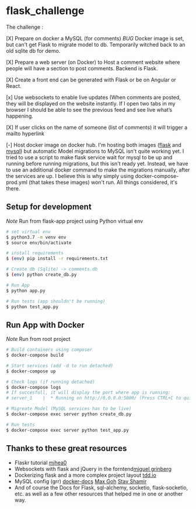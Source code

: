 # flask_challenge

The challenge :

[X]  Prepare on docker a MySQL (for comments) *BUG* Docker image is set, but can't get Flask to migrate model to db. Temporarily witched back to an old sqlite db for demo.

[X] Prepare a web server (on Docker) to Host a comment website where people will have a section to post comments. Backend is Flask.

[X] Create a front end can be generated with Flask or be on Angular or React.

[x] Use websockets to enable live updates (When comments are posted, they will be displayed on the website instantly. If I open two tabs in my browser I should be able to see the previous feed and see live what’s happening.

[X] If user clicks on the name of someone (list of comments) it will trigger a mailto hyperlink

[-] Host docker image on docker hub. I'm hosting both images ([flask](https://cloud.docker.com/u/dukdocker/repository/docker/dukdocker/comments_flask) and [mysql](https://cloud.docker.com/repository/docker/dukdocker/comments_db/general)) but automatic Model migrations to MySQL isn't quite working yet. I tried to use a script to make flask service wait for mysql to be up and running before running migrations, but this isn't ready yet. Instead, we have to use an additional docker command to make the migrations manually, after the services are up. I believe this is why simply using docker-compose-prod.yml (that takes these images) won't run. All things considered, it's there.

## Setup for development

*Note* Run from flask-app project using Python virtual env

```bash
# set virtual env
$ python3.7 -m venv env
$ source env/bin/activate

# install requirements
$ (env) pip install -r requirements.txt

# Create db (Sqlite) -> comments.db
$ (env) python create_db.py

# Run App
$ python app.py

# Run tests (app shouldn't be running)
$ python test_app.py
```

## Run App with Docker

*Note* Run from root project

```bash
# Build containers using composer
$ docker-compose build

# Start services (add -d to run detached)
$ docker-compose up

# Check logs (if running detached)
$ docker-compose logs
# If succesfull, it will display the port where app is running:
# server_1    |  * Running on http://0.0.0.0:5000/ (Press CTRL+C to quit)

# Migreate Model (MySQL services has to be live)
$ docker-compose exec server python create_db.py

# Run tests
$ docker-compose exec server python test_app.py
```

## Thanks to these great resources

- Flaskr tutorial [mjhea0](https://github.com/mjhea0/flaskr-tdd#add-some-color)
- Websockets with flask and jQuery in the forntend[miguel grinberg](https://blog.miguelgrinberg.com/post/easy-websockets-with-flask-and-gevent)
- Dockerizing flask and a more complex project layout [tdd.io](https://testdriven.io/courses/microservices-with-docker-flask-and-react/part-one-getting-started/)
- MySQL config (grr) [docker-docs](https://docs.docker.com/samples/library/mysql/) [Max Goh](https://medium.com/free-code-camp/how-to-develop-a-flask-graphql-graphene-mysql-and-docker-starter-kit-4d475f24ee76) [Stav Shamir](https://medium.com/@shamir.stav_83310/dockerizing-a-flask-mysql-app-with-docker-compose-c4f51d20b40d)
- And of course the Docs for Flask, sql-alchemy, socketio, flask-socketio, etc. as well as a few other resources that helped me in one or another way.
